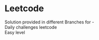 # Leetcode
Solution provided in different Branches for - <br />
Daily  challenges leetcode <br />
Easy level <br />

